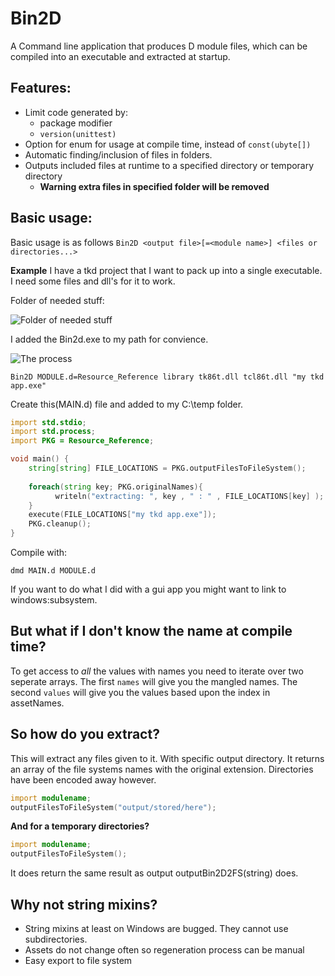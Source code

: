 Bin2D
=====

A Command line application that produces D module files, which can be compiled into an executable and extracted at startup.

## Features:

- Limit code generated by:
	- package modifier
	- ``version(unittest)``
- Option for enum for usage at compile time, instead of ``const(ubyte[])``
- Automatic finding/inclusion of files in folders.
- Outputs included files at runtime to a specified directory or temporary directory
 	- __Warning extra files in specified folder will be removed__

## Basic usage:
Basic usage is as follows
```Bin2D <output file>[=<module name>] <files or directories...>```

**Example**
I have a tkd project that I want to pack up into a single executable.
I need some files and dll's for it to work.

Folder of needed stuff:

![Folder of needed stuff](images/ProjectFolder1.PNG)

I added the Bin2d.exe to my path for convience.

![The process](images/Bin2D_example.gif)

```Bin2D MODULE.d=Resource_Reference library tk86t.dll tcl86t.dll "my tkd app.exe" ```

Create this(MAIN.d) file and added to my C:\temp folder.
```D
import std.stdio;
import std.process;
import PKG = Resource_Reference;

void main() {
    string[string] FILE_LOCATIONS = PKG.outputFilesToFileSystem();
    
    foreach(string key; PKG.originalNames){
          writeln("extracting: ", key , " : " , FILE_LOCATIONS[key] );
    }
    execute(FILE_LOCATIONS["my tkd app.exe"]);
    PKG.cleanup();
}
```
Compile with:

```dmd MAIN.d MODULE.d```

If you want to do what I did with a gui app you might want to link to windows:subsystem.
## But what if I don't know the name at compile time?
To get access to *all* the values with names you need to iterate over two seperate arrays.
The first ``names`` will give you the mangled names. The second ``values`` will give you the values based upon the index in assetNames.

## So how do you extract?

This will extract any files given to it. With specific output directory.
It returns an array of the file systems names with the original extension. Directories have been encoded away however.
```D
import modulename;
outputFilesToFileSystem("output/stored/here");
```

**And for a temporary directories?**
```D
import modulename;
outputFilesToFileSystem();
```
It does return the same result as output outputBin2D2FS(string) does.

## Why not string mixins?
- String mixins at least on Windows are bugged. They cannot use subdirectories.
- Assets do not change often so regeneration process can be manual
- Easy export to file system
